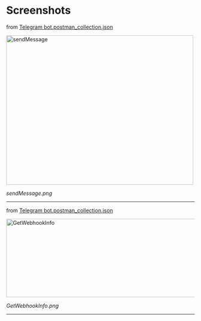 # Screenshots


from [Telegram bot.postman_collection.json](Jitwoof/QA-Portfolio/telegram_bot_project/tests/)

  <img width="500" height="400" alt="sendMessage" src="https://github.com/user-attachments/assets/88a3bdda-4d8b-421c-b867-add94427d172" />

  _sendMessage.png_

---

from [Telegram bot.postman_collection.json](./telegram_bot_project/tests/)

  <img width="742" height="210" alt="GetWebhookInfo" src="https://github.com/user-attachments/assets/b72d8cc2-aa76-48ed-9d89-b78aae10de25" />

_GetWebhookInfo.png_

---

